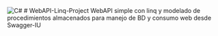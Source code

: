 <img alt="C#" src="https://img.shields.io/badge/c%23-%23239120.svg?style=for-the-badge&logo=c-sharp&logoColor=white"/>
# WebAPI-Linq-Project
WebAPI simple con linq y modelado de procedimientos almacenados para manejo de BD y consumo web desde Swagger-IU

